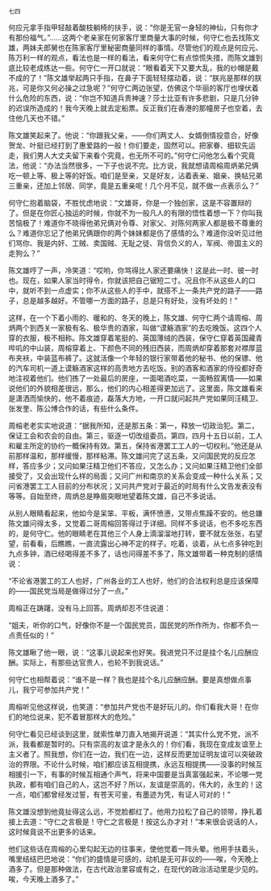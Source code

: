     七四 

   何应元拿手指甲轻敲着酸枝躺椅的扶手，说：“你是无官一身轻的神仙，只有你才有那份福气。”……这两个老亲家在何家客厅里商量大事的时候，何守仁也去找陈文雄，两妹夫郎舅也在陈家客厅里秘密商量同样的事情。尽管他们的观点是何应元、陈万利一样的观点，看法也是一样的看法，看来何守仁有点惊慌失措，而陈文雄到底比较老成练达一些。何守仁一开口就说：“眼看着天下又要大乱，我的纱帽是戴不成的了！”陈文雄举起两只手指，在鼻子下面轻轻摆动着，说：“朕兆是那样的朕兆，可是你又何必操之过急呢？”何守仁两边张望，仿佛这个华丽的客厅也埋伏着什么危险的东西，说：“你岂不知道兵贵神速？莎士比亚有许多悲剧，只是几分钟的迟误所造成的！我今天晚上就去定船票。反正我们在香港的那幢房子也空着，去住他几天也不错。”

   陈文雄笑起来了。他说：“你跟我父亲，——你们两丈人、女婿倒情投意合，好像贺龙、叶挺已经打到了惠爱路的一般！你们要走，固然可以。把家眷、细软先运走，我们男人大丈夫留下来看个究竟，也无所不可的。”何守仁问他怎么看个究竟法，他说：“办法当然很多，一下子也说不完。比方说，我就想请周榕周炳弟兄俩吃一顿上等、极上等的好饭。咱们是至亲，又是好友，沾着表亲、姻亲、换帖兄弟三重亲，还加上邻居、同学，竟是五重亲呢！几个月不见，就不做一点表示么？”

   何守仁抱着脑袋，不胜忧虑地说：“文雄哥，你是一个独创家，这是不容置辩的了。但是在你匠心独运的时候，你就不为一般凡人的有限的悟性着想一下？你叫我苦恼极了！难道你不晓得他弟兄俩对令尊、对家父、对陈何两家人都是极不尊重的么？难道你忘记了他弟兄俩跟你的两个妹妹都是伤了感情的么？难道你没听见过他们骂你、我是内奸、工贼、卖国贼、无耻之徒、背信负义的人，军阀、帝国主义的走狗么？”

   陈文雄哼了一声，冷笑道：“哎哟，你骂得比人家还要痛快！这是此一时、彼一时也。现在，如果人家当时得令，你就该把自己锯短二寸。况且你不从这些人的口中，就听不到一点虚实；你不从这些人的手中，就搭不上一条共产党的路子——路子，总是越多越好。不管哪一方面的路子，总是只有好处，没有坏处的！”

   这样，在一个下着小雨的、暖和的、冬天的晚上，陈文雄、何守仁两个请周榕、周炳两个到西关一家极有名、极华贵的酒家，叫做“谟觞酒家”的去吃晚饭。这四个人穿的衣服，极不相称。陈文雄穿着笔挺的、英国薄绒的西装，保守仁穿着英国藏青哔叽的中山装，周榕穿着上、下颜色不同的残旧西装，而周炳却穿着那套对襟厚蓝布夹袄，中装蓝布裤了。这就活像一个年轻的银行家带着他的秘书、他的保镖、他的汽车司机一道上谟觞酒家这样的高贵地方去吃饭。别的酒客和酒家的侍役都好奇地注视着他们。他们拣了一处最后的房座，一面喝酒吃菜，一面畅叙离情——如果说他们的外貌相差很远，那么，他们的内心相差得更加远了。这里面，陈文雄看来是潇洒而愉快的，他不着痕迹，磊落大方地，一开口就问起共产党如果同汪精卫、张发奎、陈公博合作的话，有些什么条件。

   周榕老老实实地说道：“据我所知，还是那五条：第一，释放一切政治犯。第二，保证工会和农会的自由。第三，驱逐一切改组委员。第四，四月十五日以前，工人和雇主所定的协约一概保持有效。第五，保持省港罢工工人的一切权利。”他还是从前那样温和，那样缓慢，那样粘滞。陈文雄问完了这五条，又问国民党的反应怎样，答应多少；又问如果汪精卫他们不答应，又怎么办；又问如果汪精卫他们全部接受了，又会出现什么样的局面；又问广州和南京的关系会变成一种什么关系；又问省港罢工工人目前的分布状况；又问共产党对于最近的时局有什么文告发表没有等等。自始至终，周炳总是睁眉突眼地望着陈文雄，自己不多说话。

   从别人眼睛看起来，他如今是呆笨、平板，满怀愤懑，又带点焦躁不安的。他总嫌陈文雄问得太多，又觉着二哥周榕回答得过于详细。同样不多说话，也不多吃东西的，是何守仁。他的眼睛老在其他三个人身上滴溜溜地打转，要不就左张张，右望望，前看看，后瞧瞧，一直流露出心神不定的样子。吃着，谈着，从七点多钟吃到九点多钟，酒已经喝得差不多了，话也问得差不多了，陈文雄带着一种克制的感情说：

   “不论省港罢工的工人也好，广州各业的工人也好，他们的合法权利总是应该保障的——国民党当局是做得过分了一点。”

   周榕正在踌躇，没有马上回答。周炳却忍不住说道：

   “姐夫，听你的口气，好像你不是一个国民党员，国民党的所作所为，你都不负一点责任似的！”

   陈文雄瞅了他一眼，说：“这事儿说起来也好笑。我进党只不过是挂个名儿应酬应酬。实际上，有那些达官贵人，也轮不到我说话。”

   何守仁也相帮着说：“谁不是一样？我也是挂个名儿应酬应酬。要是真想做点事儿，我宁可参加共产党！”

   周榕听见他这样说，也笑道：“参加共产党也不是好玩儿的。你们看我大哥！在你们的地位说来，犯不着冒那样大的危险。”

   何守仁看见已经谈到这里，就索性单刀直入地揭开说道：“其实什么党不党，派不派，我看都是暂时的。只有崇高的友谊才是永久的！你们看，我现在变成友谊至上主义者了。照我想，你们在一边，我们在一边，这样反而更加证明友谊可以突破政治的界限。不论什么时候，咱们都应该互相提携，永远互相提携——没事的时候互相援引一下，有事的时候互相通个声气，将来中国要是当真富强起来，不论哪一党执政，都有咱们自己的人，这岂不好？所以，友谊是崇高的，伟大的，永生的！这一点，咱们都曾经发过誓，有苍天可鉴，有墨迹为凭，有证人可对的！”

   陈文雄没想到他竟扯得这么远，不觉脸都红了。他用力拉松了自己的领带，挣扎着接上去道：“守仁之言极是！守仁之言极是！按这么办才对！”本来很会说话的人，这时候竟说不出更多的话来。

   他们这些话在周榕的心里勾起无边的往事来，使他觉着一阵头晕。他用手扶着头，嘴里结结巴巴地说：“你们的盛情是可感的，动机是无可非议的——唉，今天晚上酒多了。但是那种做法，在古代政治里容或有之，在现代的政治活动里是少见的。唉，今天晚上酒多了。”

